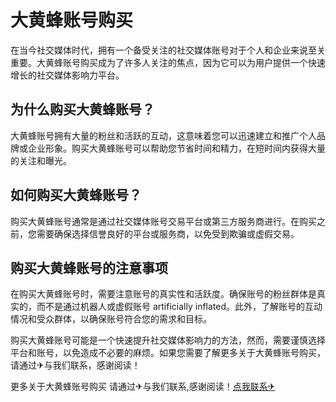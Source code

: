 # 大黄蜂账号购买

在当今社交媒体时代，拥有一个备受关注的社交媒体账号对于个人和企业来说至关重要。大黄蜂账号购买成为了许多人关注的焦点，因为它可以为用户提供一个快速增长的社交媒体影响力平台。

## 为什么购买大黄蜂账号？

大黄蜂账号拥有大量的粉丝和活跃的互动，这意味着您可以迅速建立和推广个人品牌或企业形象。购买大黄蜂账号可以帮助您节省时间和精力，在短时间内获得大量的关注和曝光。

## 如何购买大黄蜂账号？

购买大黄蜂账号通常是通过社交媒体账号交易平台或第三方服务商进行。在购买之前，您需要确保选择信誉良好的平台或服务商，以免受到欺骗或虚假交易。

## 购买大黄蜂账号的注意事项

在购买大黄蜂账号时，需要注意账号的真实性和活跃度。确保账号的粉丝群体是真实的，而不是通过机器人或虚假账号 artificially inflated。此外，了解账号的互动情况和受众群体，以确保账号符合您的需求和目标。

购买大黄蜂账号可能是一个快速提升社交媒体影响力的方法，然而，需要谨慎选择平台和账号，以免造成不必要的麻烦。如果您需要了解更多关于大黄蜂账号购买，请通过✈与我们联系，感谢阅读！

更多关于大黄蜂账号购买 请通过✈与我们联系,感谢阅读！[点我联系✈](https://doc.G208.com)
